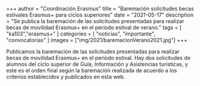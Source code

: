 +++
author = "Coordinación Erasmus"
title = "Baremación solicitudes becas estivales Erasmus+ para ciclos superiores"
date = "2021-05-17"
description = "Se publica la baremación de las solicitudes presentadas para realizar becas de movilidad Erasmus+ en el período estival de verano."
tags = [
    "ka103","erasmus+"
]
categories = [
    "noticias", "importante", "convocatorias"
]
images  = ["img/2021/baremacionVerano2021.jpg"]
+++

Publicamos la baremación de las solicitudes presentadas para realizar becas de movilidad Erasmus+ en el periodo estival. Hay dos solicitudes de alumnos del ciclo superior de Guía, Información y Asistencias turísticas, y este es el orden final según la baremación realizada de acuerdo a los criterios establecidos y publicados en esta web.

